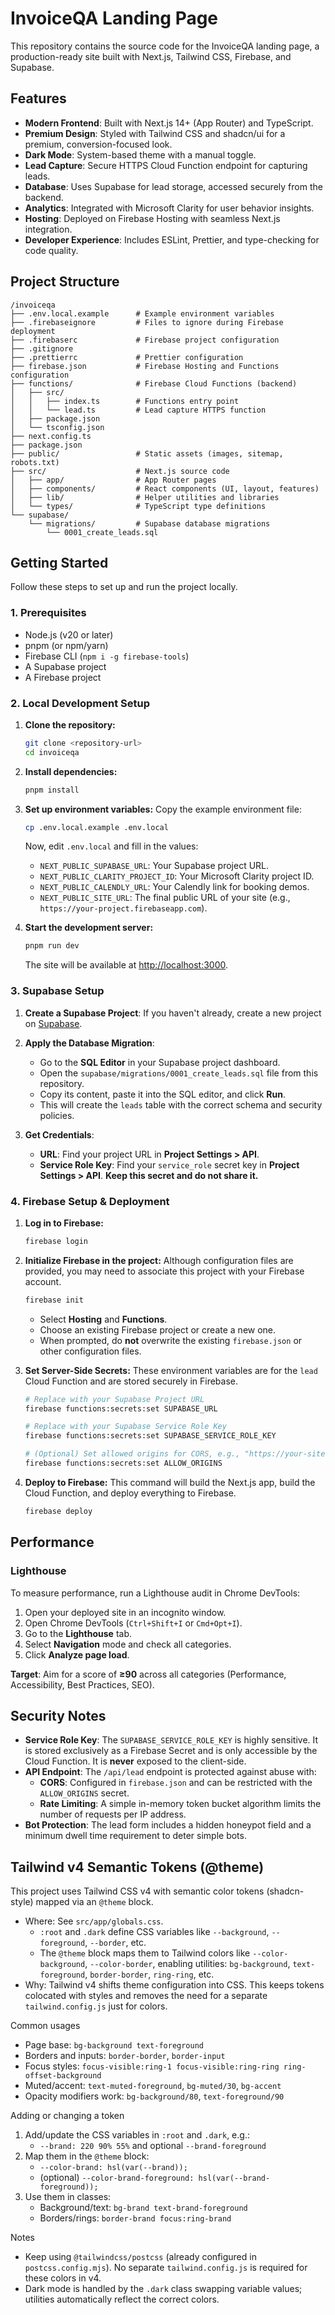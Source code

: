 # InvoiceQA Landing Page

This repository contains the source code for the InvoiceQA landing page, a production-ready site built with Next.js, Tailwind CSS, Firebase, and Supabase.

## Features

- **Modern Frontend**: Built with Next.js 14+ (App Router) and TypeScript.
- **Premium Design**: Styled with Tailwind CSS and shadcn/ui for a premium, conversion-focused look.
- **Dark Mode**: System-based theme with a manual toggle.
- **Lead Capture**: Secure HTTPS Cloud Function endpoint for capturing leads.
- **Database**: Uses Supabase for lead storage, accessed securely from the backend.
- **Analytics**: Integrated with Microsoft Clarity for user behavior insights.
- **Hosting**: Deployed on Firebase Hosting with seamless Next.js integration.
- **Developer Experience**: Includes ESLint, Prettier, and type-checking for code quality.

## Project Structure

```
/invoiceqa
├── .env.local.example      # Example environment variables
├── .firebaseignore         # Files to ignore during Firebase deployment
├── .firebaserc             # Firebase project configuration
├── .gitignore
├── .prettierrc             # Prettier configuration
├── firebase.json           # Firebase Hosting and Functions configuration
├── functions/              # Firebase Cloud Functions (backend)
│   ├── src/
│   │   ├── index.ts        # Functions entry point
│   │   └── lead.ts         # Lead capture HTTPS function
│   ├── package.json
│   └── tsconfig.json
├── next.config.ts
├── package.json
├── public/                 # Static assets (images, sitemap, robots.txt)
├── src/                    # Next.js source code
│   ├── app/                # App Router pages
│   ├── components/         # React components (UI, layout, features)
│   ├── lib/                # Helper utilities and libraries
│   └── types/              # TypeScript type definitions
└── supabase/
    └── migrations/         # Supabase database migrations
        └── 0001_create_leads.sql
```

## Getting Started

Follow these steps to set up and run the project locally.

### 1. Prerequisites

- Node.js (v20 or later)
- pnpm (or npm/yarn)
- Firebase CLI (`npm i -g firebase-tools`)
- A Supabase project
- A Firebase project

### 2. Local Development Setup

1.  **Clone the repository:**
    ```bash
    git clone <repository-url>
    cd invoiceqa
    ```

2.  **Install dependencies:**
    ```bash
    pnpm install
    ```

3.  **Set up environment variables:**
    Copy the example environment file:
    ```bash
    cp .env.local.example .env.local
    ```
    Now, edit `.env.local` and fill in the values:
    - `NEXT_PUBLIC_SUPABASE_URL`: Your Supabase project URL.
    - `NEXT_PUBLIC_CLARITY_PROJECT_ID`: Your Microsoft Clarity project ID.
    - `NEXT_PUBLIC_CALENDLY_URL`: Your Calendly link for booking demos.
    - `NEXT_PUBLIC_SITE_URL`: The final public URL of your site (e.g., `https://your-project.firebaseapp.com`).

4.  **Start the development server:**
    ```bash
    pnpm run dev
    ```
    The site will be available at [http://localhost:3000](http://localhost:3000).

### 3. Supabase Setup

1.  **Create a Supabase Project**: If you haven't already, create a new project on [Supabase](https://supabase.com/).

2.  **Apply the Database Migration**:
    - Go to the **SQL Editor** in your Supabase project dashboard.
    - Open the `supabase/migrations/0001_create_leads.sql` file from this repository.
    - Copy its content, paste it into the SQL editor, and click **Run**.
    - This will create the `leads` table with the correct schema and security policies.

3.  **Get Credentials**:
    - **URL**: Find your project URL in **Project Settings > API**.
    - **Service Role Key**: Find your `service_role` secret key in **Project Settings > API**. **Keep this secret and do not share it.**

### 4. Firebase Setup & Deployment

1.  **Log in to Firebase:**
    ```bash
    firebase login
    ```

2.  **Initialize Firebase in the project:**
    Although configuration files are provided, you may need to associate this project with your Firebase account.
    ```bash
    firebase init
    ```
    - Select **Hosting** and **Functions**.
    - Choose an existing Firebase project or create a new one.
    - When prompted, do **not** overwrite the existing `firebase.json` or other configuration files.

3.  **Set Server-Side Secrets:**
    These environment variables are for the `lead` Cloud Function and are stored securely in Firebase.
    ```bash
    # Replace with your Supabase Project URL
    firebase functions:secrets:set SUPABASE_URL

    # Replace with your Supabase Service Role Key
    firebase functions:secrets:set SUPABASE_SERVICE_ROLE_KEY

    # (Optional) Set allowed origins for CORS, e.g., "https://your-site.web.app"
    firebase functions:secrets:set ALLOW_ORIGINS
    ```

4.  **Deploy to Firebase:**
    This command will build the Next.js app, build the Cloud Function, and deploy everything to Firebase.
    ```bash
    firebase deploy
    ```

## Performance

### Lighthouse

To measure performance, run a Lighthouse audit in Chrome DevTools:

1.  Open your deployed site in an incognito window.
2.  Open Chrome DevTools (`Ctrl+Shift+I` or `Cmd+Opt+I`).
3.  Go to the **Lighthouse** tab.
4.  Select **Navigation** mode and check all categories.
5.  Click **Analyze page load**.

**Target**: Aim for a score of **≥90** across all categories (Performance, Accessibility, Best Practices, SEO).

## Security Notes

- **Service Role Key**: The `SUPABASE_SERVICE_ROLE_KEY` is highly sensitive. It is stored exclusively as a Firebase Secret and is only accessible by the Cloud Function. It is **never** exposed to the client-side.
- **API Endpoint**: The `/api/lead` endpoint is protected against abuse with:
    - **CORS**: Configured in `firebase.json` and can be restricted with the `ALLOW_ORIGINS` secret.
    - **Rate Limiting**: A simple in-memory token bucket algorithm limits the number of requests per IP address.
- **Bot Protection**: The lead form includes a hidden honeypot field and a minimum dwell time requirement to deter simple bots.

## Tailwind v4 Semantic Tokens (@theme)

This project uses Tailwind CSS v4 with semantic color tokens (shadcn-style) mapped via an `@theme` block.

- Where: See `src/app/globals.css`.
  - `:root` and `.dark` define CSS variables like `--background`, `--foreground`, `--border`, etc.
  - The `@theme` block maps them to Tailwind colors like `--color-background`, `--color-border`, enabling utilities: `bg-background`, `text-foreground`, `border-border`, `ring-ring`, etc.
- Why: Tailwind v4 shifts theme configuration into CSS. This keeps tokens colocated with styles and removes the need for a separate `tailwind.config.js` just for colors.

Common usages
- Page base: `bg-background text-foreground`
- Borders and inputs: `border-border`, `border-input`
- Focus styles: `focus-visible:ring-1 focus-visible:ring-ring ring-offset-background`
- Muted/accent: `text-muted-foreground`, `bg-muted/30`, `bg-accent`
- Opacity modifiers work: `bg-background/80`, `text-foreground/90`

Adding or changing a token
1. Add/update the CSS variables in `:root` and `.dark`, e.g.:
   - `--brand: 220 90% 55%` and optional `--brand-foreground`
2. Map them in the `@theme` block:
   - `--color-brand: hsl(var(--brand));`
   - (optional) `--color-brand-foreground: hsl(var(--brand-foreground));`
3. Use them in classes:
   - Background/text: `bg-brand text-brand-foreground`
   - Borders/rings: `border-brand focus:ring-brand`

Notes
- Keep using `@tailwindcss/postcss` (already configured in `postcss.config.mjs`). No separate `tailwind.config.js` is required for these colors in v4.
- Dark mode is handled by the `.dark` class swapping variable values; utilities automatically reflect the correct colors.
